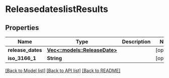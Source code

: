 # ReleasedateslistResults

## Properties

Name | Type | Description | Notes
------------ | ------------- | ------------- | -------------
**release_dates** | [**Vec<::models::ReleaseDate>**](ReleaseDate.md) |  | [optional] 
**iso_3166_1** | **String** |  | [optional] 

[[Back to Model list]](../README.md#documentation-for-models) [[Back to API list]](../README.md#documentation-for-api-endpoints) [[Back to README]](../README.md)


